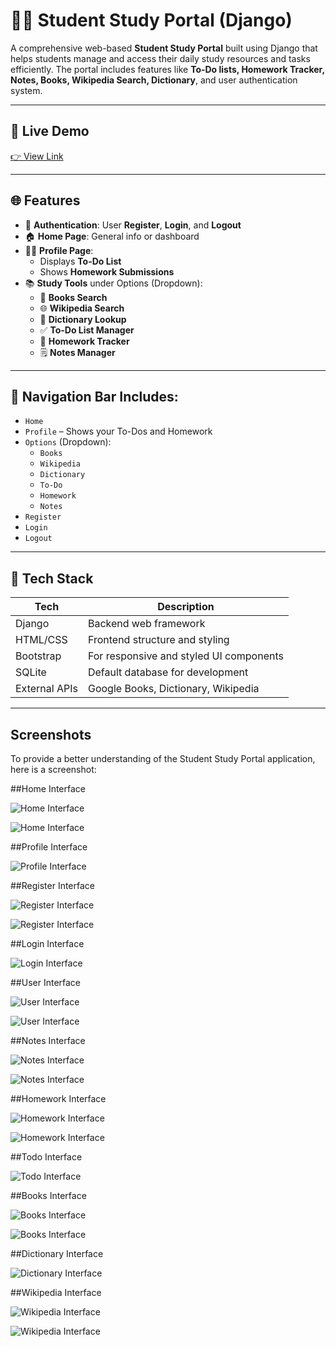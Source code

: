 # 🧑‍🎓 Student Study Portal (Django)

A comprehensive web-based **Student Study Portal** built using Django that helps students manage and access their daily study resources and tasks efficiently. The portal includes features like **To-Do lists, Homework Tracker, Notes, Books, Wikipedia Search, Dictionary**, and user authentication system.

---

## 🔗 Live Demo

[👉 View Link ](https://studentportal-g9r0.onrender.com/)

---

## 🌐 Features

- 🔐 **Authentication**: User **Register**, **Login**, and **Logout**
- 🏠 **Home Page**: General info or dashboard
- 🙍‍♂️ **Profile Page**:
  - Displays **To-Do List**
  - Shows **Homework Submissions**
- 📚 **Study Tools** under Options (Dropdown):
  - 📖 **Books Search**
  - 🌐 **Wikipedia Search**
  - 📘 **Dictionary Lookup**
  - ✅ **To-Do List Manager**
  - 📝 **Homework Tracker**
  - 🗒️ **Notes Manager**

---

## 🧭 Navigation Bar Includes:

- `Home`
- `Profile` – Shows your To-Dos and Homework
- `Options` (Dropdown):
  - `Books`
  - `Wikipedia`
  - `Dictionary`
  - `To-Do`
  - `Homework`
  - `Notes`
- `Register`
- `Login`
- `Logout`

---

## 🚀 Tech Stack

| Tech         | Description                             |
|--------------|-----------------------------------------|
| Django       | Backend web framework                   |
| HTML/CSS     | Frontend structure and styling          |
| Bootstrap    | For responsive and styled UI components |
| SQLite       | Default database for development        |
| External APIs| Google Books, Dictionary, Wikipedia     |

---

## Screenshots

To provide a better understanding of the Student Study Portal application, here is a screenshot:

##Home Interface

![Home Interface](screenshots/home1.png)

![Home Interface](screenshots/home2.png)

##Profile Interface

![Profile Interface](screenshots/profile.png)

##Register Interface

![Register Interface](screenshots/register1.png)

![Register Interface](screenshots/register2.png)

##Login Interface

![Login Interface](screenshots/login.png)

##User Interface

![User Interface](screenshots/user_home1.png)

![User Interface](screenshots/user_home2.png)

##Notes Interface

![Notes Interface](screenshots/notes1.png)

![Notes Interface](screenshots/notes2.png)

##Homework Interface

![Homework Interface](screenshots/homework1.png)

![Homework Interface](screenshots/homework2.png)

##Todo Interface

![Todo Interface](screenshots/todo.png)

##Books Interface

![Books Interface](screenshots/book1.png)

![Books Interface](screenshots/book2.png)

##Dictionary Interface

![Dictionary Interface](screenshots/dict.png)

##Wikipedia Interface

![Wikipedia Interface](screenshots/wiki1.png)

![Wikipedia Interface](screenshots/wiki2.png)
